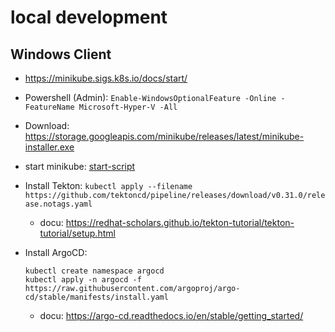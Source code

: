 # local development
## Windows Client
- https://minikube.sigs.k8s.io/docs/start/

- Powershell (Admin): `Enable-WindowsOptionalFeature -Online -FeatureName Microsoft-Hyper-V -All`
- Download: https://storage.googleapis.com/minikube/releases/latest/minikube-installer.exe
- start minikube: [start-script](start_minikube.sh)
- Install Tekton: `kubectl apply --filename https://github.com/tektoncd/pipeline/releases/download/v0.31.0/release.notags.yaml` 
  - docu: https://redhat-scholars.github.io/tekton-tutorial/tekton-tutorial/setup.html
- Install ArgoCD: 
    ```
    kubectl create namespace argocd
    kubectl apply -n argocd -f https://raw.githubusercontent.com/argoproj/argo-cd/stable/manifests/install.yaml
    ```
  - docu: https://argo-cd.readthedocs.io/en/stable/getting_started/